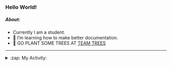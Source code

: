 ### Hello World!

##### About:
- Currently I am a student.
- 🌱 I’m learning how to make better documentation.
- 🌱 GO PLANT SOME TREES AT [TEAM TREES](https://teamtrees.org/)

---
<details>
  <summary>:zap: My Activity:</summary>
  
<!--START_SECTION:waka-->
![Code Time](http://img.shields.io/badge/Code%20Time-1%2C077%20hrs%2042%20mins-blue)

**I'm a Night 🦉** 

```text
🌞 Morning                1634 commits        ███░░░░░░░░░░░░░░░░░░░░░░   10.09 % 
🌆 Daytime                5158 commits        ████████░░░░░░░░░░░░░░░░░   31.85 % 
🌃 Evening                4780 commits        ███████░░░░░░░░░░░░░░░░░░   29.52 % 
🌙 Night                  4621 commits        ███████░░░░░░░░░░░░░░░░░░   28.54 % 
```
📅 **I'm Most Productive on Wednesday** 

```text
Monday                   2362 commits        ████░░░░░░░░░░░░░░░░░░░░░   14.59 % 
Tuesday                  1999 commits        ███░░░░░░░░░░░░░░░░░░░░░░   12.34 % 
Wednesday                3730 commits        ██████░░░░░░░░░░░░░░░░░░░   23.03 % 
Thursday                 2284 commits        ████░░░░░░░░░░░░░░░░░░░░░   14.10 % 
Friday                   1604 commits        ██░░░░░░░░░░░░░░░░░░░░░░░   09.91 % 
Saturday                 1476 commits        ██░░░░░░░░░░░░░░░░░░░░░░░   09.12 % 
Sunday                   2738 commits        ████░░░░░░░░░░░░░░░░░░░░░   16.91 % 
```


📊 **This Week I Spent My Time On** 

```text
🔥 Editors: 
VS Code                  8 hrs 54 mins       █████████████████████████   100.00 % 

🐱‍💻 Projects: 
CSF22                    5 hrs 20 mins       ███████████████░░░░░░░░░░   60.05 % 
praise                   3 hrs 33 mins       ██████████░░░░░░░░░░░░░░░   39.95 % 
```


 Last Updated on 26/03/2023 21:07:46 UTC
<!--END_SECTION:waka-->
</details>
